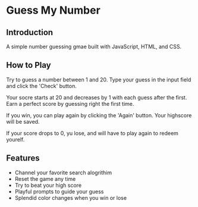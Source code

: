 # Guess My Number 

## Introduction
A simple number guessing gmae built with JavaScript, HTML, and CSS.

## How to Play
Try to guess a number between 1 and 20. Type your guess in the input field and click the 'Check' button. 

Your socre starts at 20 and decreases by 1 with each guess after the first. Earn a perfect score by guessing right the first time. 

If you win, you can play again by clicking the 'Again' button. Your highscore will be saved. 

If your score drops to 0, yu lose, and will have to play again to redeem yourelf. 

## Features 
+ Channel your favorite search alogrithim 
+ Reset the game any time
+ Try to beat your high score
+ Playful prompts to guide your guess
+ Splendid color changes when you win or lose 
